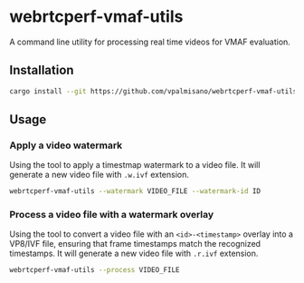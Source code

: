 # webrtcperf-vmaf-utils
A command line utility for processing real time videos for VMAF evaluation.

## Installation
```bash
cargo install --git https://github.com/vpalmisano/webrtcperf-vmaf-utils
```

## Usage

### Apply a video watermark
Using the tool to apply a timestmap watermark to a video file. It will generate
a new video file with `.w.ivf` extension.
```bash
webrtcperf-vmaf-utils --watermark VIDEO_FILE --watermark-id ID
```
### Process a video file with a watermark overlay
Using the tool to convert a video file with an `<id>-<timestamp>` overlay into a VP8/IVF file, 
ensuring that frame timestamps match the recognized timestamps.
It will generate a new video file with `.r.ivf` extension.
```bash
webrtcperf-vmaf-utils --process VIDEO_FILE
```
